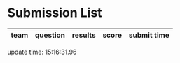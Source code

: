 # Submission List
team    | question  | results  | score | submit time
------|-----:|-----:| ----:|-----


update time: 15:16:31.96 

